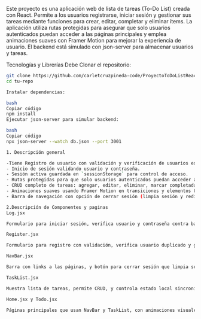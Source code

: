 Este proyecto es una aplicación web de lista de tareas (To-Do List) creada con React. Permite a los usuarios registrarse, iniciar sesión y gestionar sus tareas mediante funciones para crear, editar, completar y eliminar ítems. La aplicación utiliza rutas protegidas para asegurar que solo usuarios autenticados puedan acceder a las páginas principales
y emplea animaciones suaves con Framer Motion para mejorar la experiencia de usuario. El backend está simulado con json-server para almacenar usuarios y tareas.

Tecnologías y Librerías 
Debe Clonar el repositorio:

```bash
git clone https://github.com/carletcruzpineda-code/ProyectoToDoListReact.git
cd tu-repo

Instalar dependencias:

bash
Copiar código
npm install
Ejecutar json-server para simular backend:

bash
Copiar código
npx json-server --watch db.json --port 3001

1. Descripción general 

-Tiene Registro de usuario con validación y verificación de usuarios existentes.
- Inicio de sesión validando usuario y contraseña.
- Sesión activa guardada en `sessionStorage` para control de acceso.
- Rutas protegidas para que solo usuarios autenticados puedan acceder a `/Home` y `/Todo`.
- CRUD completo de tareas: agregar, editar, eliminar, marcar completadas.
- Animaciones suaves usando Framer Motion en transiciones y elementos UI.
- Barra de navegación con opción de cerrar sesión (limpia sesión y redirige a login).

2.Descripción de Componentes y paginas
Log.jsx

Formulario para iniciar sesión, verifica usuario y contraseña contra backend y guarda sesión.

Register.jsx

Formulario para registro con validación, verifica usuario duplicado y guarda nuevo usuario.

NavBar.jsx

Barra con links a las páginas, y botón para cerrar sesión que limpia sessionStorage.

TaskList.jsx

Muestra lista de tareas, permite CRUD, y controla estado local sincronizado con backend.

Home.jsx y Todo.jsx

Páginas principales que usan NavBar y TaskList, con animaciones visuales.
